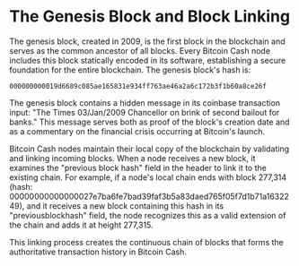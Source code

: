 # The Genesis Block and Block Linking

The genesis block, created in 2009, is the first block in the blockchain and serves as the common ancestor of all blocks. Every Bitcoin Cash node includes this block statically encoded in its software, establishing a secure foundation for the entire blockchain. The genesis block's hash is:

```
000000000019d6689c085ae165831e934ff763ae46a2a6c172b3f1b60a8ce26f
```

The genesis block contains a hidden message in its coinbase transaction input: "The Times 03/Jan/2009 Chancellor on brink of second bailout for banks." This message serves both as proof of the block's creation date and as a commentary on the financial crisis occurring at Bitcoin's launch.

Bitcoin Cash nodes maintain their local copy of the blockchain by validating and linking incoming blocks. When a node receives a new block, it examines the "previous block hash" field in the header to link it to the existing chain. For example, if a node's local chain ends with block 277,314 (hash: 00000000000000027e7ba6fe7bad39faf3b5a83daed765f05f7d1b71a1632249), and it receives a new block containing this hash in its "previousblockhash" field, the node recognizes this as a valid extension of the chain and adds it at height 277,315.

This linking process creates the continuous chain of blocks that forms the authoritative transaction history in Bitcoin Cash.